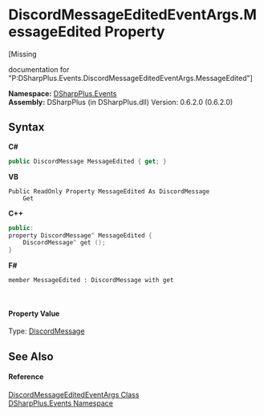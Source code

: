 # DiscordMessageEditedEventArgs.MessageEdited Property 
 

\[Missing <summary> documentation for "P:DSharpPlus.Events.DiscordMessageEditedEventArgs.MessageEdited"\]

**Namespace:**&nbsp;<a href="c92bdbbe-3dbb-8f2c-d215-691d3e9855e1">DSharpPlus.Events</a><br />**Assembly:**&nbsp;DSharpPlus (in DSharpPlus.dll) Version: 0.6.2.0 (0.6.2.0)

## Syntax

**C#**<br />
``` C#
public DiscordMessage MessageEdited { get; }
```

**VB**<br />
``` VB
Public ReadOnly Property MessageEdited As DiscordMessage
	Get
```

**C++**<br />
``` C++
public:
property DiscordMessage^ MessageEdited {
	DiscordMessage^ get ();
}
```

**F#**<br />
``` F#
member MessageEdited : DiscordMessage with get

```

<br />

#### Property Value
Type: <a href="624f2cf1-a9bc-96bc-c884-33ba518d0b5d">DiscordMessage</a>

## See Also


#### Reference
<a href="bd2b306c-8a1d-03bd-e5d9-1c3478cb6fe4">DiscordMessageEditedEventArgs Class</a><br /><a href="c92bdbbe-3dbb-8f2c-d215-691d3e9855e1">DSharpPlus.Events Namespace</a><br />